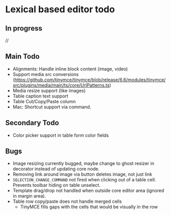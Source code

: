 # Lexical based editor todo

## In progress

// 

## Main Todo

- Alignments: Handle inline block content (image, video)
- Support media src conversions (https://github.com/tinymce/tinymce/blob/release/6.6/modules/tinymce/src/plugins/media/main/ts/core/UrlPatterns.ts)
- Media resize support (like images)
- Table caption text support
- Table Cut/Copy/Paste column
- Mac: Shortcut support via command.

## Secondary Todo

- Color picker support in table form color fields

## Bugs

- Image resizing currently bugged, maybe change to ghost resizer in decorator instead of updating core node.
- Removing link around image via button deletes image, not just link 
- `SELECTION_CHANGE_COMMAND` not fired when clicking out of a table cell. Prevents toolbar hiding on table unselect.
- Template drag/drop not handled when outside core editor area (ignored in margin area).
- Table row copy/paste does not handle merged cells
  - TinyMCE fills gaps with the  cells that would be visually in the row